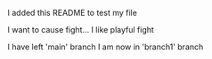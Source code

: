 I added this README to test my file

I want to cause fight...
I like playful fight

I have left 'main' branch
I am now in 'branch1' branch 